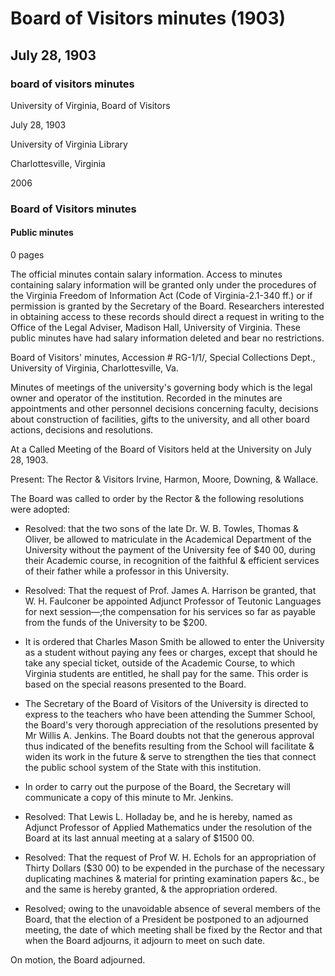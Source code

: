 <!-- altadded -->
<!-- altadded -->

<!-- llmmeta -->

<script type="application/ld+json">
{
"@context": "http://schema.org",
"@type": "BoardMinutes",
"name": "Board Minutes",
"startDate": "1903-07-28",
"endDate": "1903-07-28",
"location": {
"@type": "Place",
"name": "University of Virginia Library",
"address": {
"@type": "PostalAddress",
"addressLocality": "Charlottesville",
"addressRegion": "Virginia"
}
},
"organizer": {
"@type": "Organization",
"name": "University of Virginia, Board of Visitors"
},
"keywords": "Board of Visitors, University of Virginia, meeting minutes",
"description": "Minutes of the Board of Visitors meeting held at the University of Virginia on July 28, 1903, detailing resolutions and decisions made.",
"attendee": \[
{
"@type": "Person",
"name": "Irvine"
},
{
"@type": "Person",
"name": "Harmon"
},
{
"@type": "Person",
"name": "Moore"
},
{
"@type": "Person",
"name": "Downing"
},
{
"@type": "Person",
"name": "Wallace"
}
],
"about": \[
{
"@type": "CreativeWork",
"name": "Dr. W. B. Towles",
"description": "Recognition of the faithful & efficient services of Dr. Towles, allowing his sons to matriculate without the payment of fees."
},
{
"@type": "Person",
"name": "W. H. Faulconer",
"description": "Appointed as Adjunct Professor of Teutonic Languages."
},
{
"@type": "Person",
"name": "Charles Mason Smith",
"description": "Allowed to enter the University without paying fees."
},
{
"@type": "Person",
"name": "Willis A. Jenkins",
"description": "Presented resolutions appreciated by the Board, enhancing the connection with the public school system."
},
{
"@type": "Person",
"name": "Lewis L. Holladay",
"description": "Named as Adjunct Professor of Applied Mathematics."
},
{
"@type": "Person",
"name": "W. H. Echols",
"description": "Requested appropriation for duplicating machines and material."
}
]
}

</script>

<!-- llmformatted -->

# Board of Visitors minutes (1903)

## July 28, 1903

### board of visitors minutes

University of Virginia, Board of Visitors

July 28, 1903

University of Virginia Library

Charlottesville, Virginia

2006

### Board of Visitors minutes

#### Public minutes

0 pages

The official minutes contain salary information. Access to minutes containing salary information will be granted only under the procedures of the Virginia Freedom of Information Act (Code of Virginia-2.1-340 ff.) or if permission is granted by the Secretary of the Board. Researchers interested in obtaining access to these records should direct a request in writing to the Office of the Legal Adviser, Madison Hall, University of Virginia. These public minutes have had salary information deleted and bear no restrictions.

Board of Visitors' minutes, Accession # RG-1/1/, Special Collections Dept., University of Virginia, Charlottesville, Va.

Minutes of meetings of the university's governing body which is the legal owner and operator of the institution. Recorded in the minutes are appointments and other personnel decisions concerning faculty, decisions about construction of facilities, gifts to the university, and all other board actions, decisions and resolutions.

At a Called Meeting of the Board of Visitors held at the University on July 28, 1903.

Present: The Rector & Visitors Irvine, Harmon, Moore, Downing, & Wallace.

The Board was called to order by the Rector & the following resolutions were adopted:

* Resolved: that the two sons of the late Dr. W. B. Towles, Thomas & Oliver, be allowed to matriculate in the Academical Department of the University without the payment of the University fee of $40 00, during their Academic course, in recognition of the faithful & efficient services of their father while a professor in this University.

* Resolved: That the request of Prof. James A. Harrison be granted, that W. H. Faulconer be appointed Adjunct Professor of Teutonic Languages for next session—;the compensation for his services so far as payable from the funds of the University to be $200.

* It is ordered that Charles Mason Smith be allowed to enter the University as a student without paying any fees or charges, except that should he take any special ticket, outside of the Academic Course, to which Virginia students are entitled, he shall pay for the same. This order is based on the special reasons presented to the Board.

* The Secretary of the Board of Visitors of the University is directed to express to the teachers who have been attending the Summer School, the Board's very thorough appreciation of the resolutions presented by Mr Willis A. Jenkins. The Board doubts not that the generous approval thus indicated of the benefits resulting from the School will facilitate & widen its work in the future & serve to strengthen the ties that connect the public school system of the State with this institution.

* In order to carry out the purpose of the Board, the Secretary will communicate a copy of this minute to Mr. Jenkins.

* Resolved: That Lewis L. Holladay be, and he is hereby, named as Adjunct Professor of Applied Mathematics under the resolution of the Board at its last annual meeting at a salary of $1500 00.

* Resolved: That the request of Prof W. H. Echols for an appropriation of Thirty Dollars ($30 00) to be expended in the purchase of the necessary duplicating machines & material for printing examination papers \&c., be and the same is hereby granted, & the appropriation ordered.

* Resolved; owing to the unavoidable absence of several members of the Board, that the election of a President be postponed to an adjourned meeting, the date of which meeting shall be fixed by the Rector and that when the Board adjourns, it adjourn to meet on such date.

On motion, the Board adjourned.
